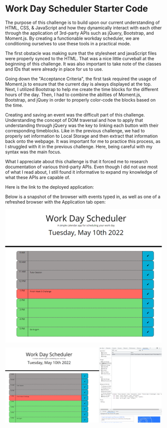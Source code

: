 # Work Day Scheduler Starter Code
The purpose of this challenge is to build upon our current understanding of HTML, CSS, & JavaScript and how they dynamically interact with each other through the application of 3rd-party APIs such as jQuery, Bootstrap, and Moment.js.  By creating a functionable workday scheduler, we are conditioning ourselves to use these tools in a practical mode.

The first obstacle was making sure that the stylesheet and javaScript files were properly synced to the HTML. That was a nice little curveball at the beginning of this challenge. It was also important to take note of the classes and IDs that were already in place for us to use. 

Going down the "Acceptance Criteria", the first task required the usage of Moment.js to ensure that the current day is always displayed at the top. Next, I utilized Bootstrap to help me create the time blocks for the different hours of the day.  Then, I had to combine the abilties of Moment.js, Bootstrap, and jQuey in order to properly color-code the blocks based on the time.

Creating and saving an event was the difficult part of this challenge. Understanding the concept of DOM traversal and how to apply that understanding through jQuery was the key to linking each button with their corresponding timeblocks.  Like in the previous challenge, we had to properly set information to Local Storage and then extract that information back onto the webpage. It was important for me to practice this process, as I struggled with it in the previous challenge. Here, being careful with my syntax was the main focus.

What I appreciate about this challenge is that it forced me to research documentation of various third-party APIs. Even though I did not use most of what I read about, I still found it informative to expand my knowledge of what these APIs are capable of.

Here is the link to the deployed application:

Below is a snapshot of the browser with events typed in, as well as one of a refreshed browser with the Application tab open:


![Alt text](/assets/images/scheduler-screenshot.PNG)


![Alt text](/assets/images/scheduler-refresh.PNG)